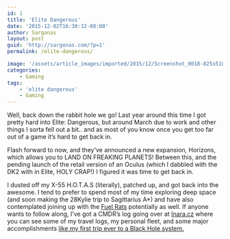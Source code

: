 ```yaml
---
id: 1
title: 'Elite Dangerous'
date: '2015-12-02T16:30:32-08:00'
author: Sargonas
layout: post
guid: 'http://sargonas.com/?p=1'
permalink: /elite-dangerous/

image: '/assets/article_images/imported/2015/12/Screenshot_0018-825x510.png'
categories:
    - Gaming
tags:
    - 'elite dangerous'
    - Gaming
---
```


[](/assets/article_images/imported/2015/12/Screenshot_0018.png)Well, back down the rabbit hole we go! Last year around this time I got pretty hard into Elite: Dangerous, but around March due to work and other things I sorta fell out a bit.. and as most of you know once you get too far out of a game it’s hard to get back in.

Flash forward to now, and they’ve announced a new expansion, Horizons, which allows you to LAND ON FREAKING PLANETS! Between this, and the pending launch of the retail version of an Oculus (which I dabbled with the DK2 with in Elite, HOLY CRAP!) I figured it was time to get back in.

I dusted off my X-55 H.O.T.A.S (literally), patched up, and got back into the awesome. I tend to prefer to spend most of my time exploring deep space (and soon making the 28Kylie trip to Sagittarius A\*) and have also contemplated joining up with the [Fuel Rats](http://fuelrats.org) potentially as well. If anyone wants to follow along, I’ve got a CMDR’s log going over at [Inara.cz](http://inara.cz/cmdr/11104) where you can see some of my travel logs, my personal fleet, and some major accomplishments [like my first trip ever to a Black Hole system.](http://inara.cz/cmdr-logbook/11104/3938)